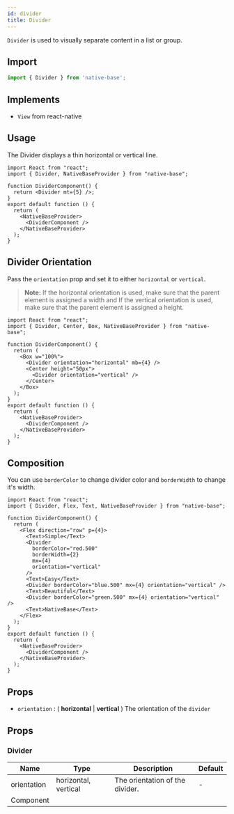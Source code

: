 ```yaml
---
id: divider
title: Divider
---
```


`Divider` is used to visually separate content in a list or group.

## **Import**

```jsx
import { Divider } from 'native-base';
```

## Implements

- `View` from react-native

## Usage

The Divider displays a thin horizontal or vertical line.

```SnackPlayer name=Divider%20Usage
import React from "react";
import { Divider, NativeBaseProvider } from "native-base";

function DividerComponent() {
  return <Divider mt={5} />;
}
export default function () {
  return (
    <NativeBaseProvider>
      <DividerComponent />
    </NativeBaseProvider>
  );
}
```

## Divider Orientation

Pass the `orientation` prop and set it to either `horizontal` or `vertical`.

> **Note:** If the horizontal orientation is used, make sure that the parent element is assigned a width and If the vertical orientation is used, make sure that the parent element is assigned a height.

```SnackPlayer name=Divider%20Divider Orientation
import React from "react";
import { Divider, Center, Box, NativeBaseProvider } from "native-base";

function DividerComponent() {
  return (
    <Box w="100%">
      <Divider orientation="horizontal" mb={4} />
      <Center height="50px">
        <Divider orientation="vertical" />
      </Center>
    </Box>
  );
}
export default function () {
  return (
    <NativeBaseProvider>
      <DividerComponent />
    </NativeBaseProvider>
  );
}
```

## Composition

You can use `borderColor` to change divider color and `borderWidth` to change it's width.

```SnackPlayer name=Divider%20Composition
import React from "react";
import { Divider, Flex, Text, NativeBaseProvider } from "native-base";

function DividerComponent() {
  return (
    <Flex direction="row" p={4}>
      <Text>Simple</Text>
      <Divider
        borderColor="red.500"
        borderWidth={2}
        mx={4}
        orientation="vertical"
      />
      <Text>Easy</Text>
      <Divider borderColor="blue.500" mx={4} orientation="vertical" />
      <Text>Beautiful</Text>
      <Divider borderColor="green.500" mx={4} orientation="vertical" />
      <Text>NativeBase</Text>
    </Flex>
  );
}
export default function () {
  return (
    <NativeBaseProvider>
      <DividerComponent />
    </NativeBaseProvider>
  );
}
```

## Props

- `orientation` : ( **horizontal** | **vertical** ) The orientation of the `divider`

## Props

### Divider

| Name        | Type                 | Description                     | Default |
| ----------- | -------------------- | ------------------------------- | ------- |
| orientation | horizontal, vertical | The orientation of the divider. | -       |
| Component   |                      |                                 |         |
